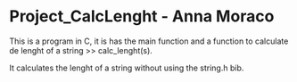 # Project_CalcLenght - Anna Moraco
<!DOCTYPE html>
<html lang="en">
<head>
    <meta charset="UTF-8">
    <meta http-equiv="X-UA-Compatible" content="IE=edge">
    <meta name="viewport" content="width=device-width, initial-scale=1.0">
    
</head>
<body>
    <p>This is a program in C, it is has the main function and a function to calculate de lenght of a string >> calc_lenght(s).</p>        
    <p>It calculates the lenght of a string without using the string.h bib.</p>
        
</body>
</html>
